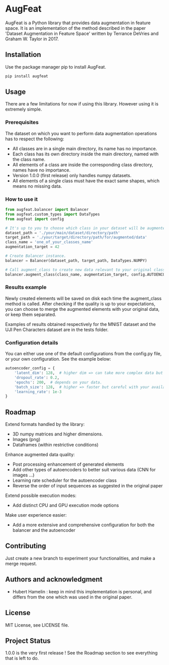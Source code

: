 # AugFeat
AugFeat is a Python library that provides data augmentation in feature space. It is an implementation of the method
described in the paper 'Dataset Augmentation in Feature Space' written by Terrance DeVries and Graham W. Taylor in 2017.


## Installation
Use the package manager pip to install AugFeat.
```bash
pip install augfeat
```

## Usage
There are a few limitations for now if using this library. However using it is extremely simple.

### Prerequisites
The dataset on which you want to perform data augmentation operations has to respect the following:
- All classes are in a single main directory, its name has no importance.
- Each class has its own directory inside the main directory, named with the class name.
- All elements of a class are inside the corresponding class directory, names have no importance.
- Version 1.0.0 (first release) only handles numpy datasets.
- All elements of a single class must have the exact same shapes, which means no missing data.

### How to use it
```python
from augfeat.balancer import Balancer
from augfeat.custom_types import DataTypes
from augfeat import config

# It's up to you to choose which class in your dataset will be augmented, and how much.
dataset_path = './your/main/dataset/directory/path'
target_path = './your/target/directory/path/for/augmented/data'
class_name = 'one_of_your_classes_name'
augmentation_target = 42

# Create Balancer instance.
balancer = Balancer(dataset_path, target_path, DataTypes.NUMPY)

# Call augment_class to create new data relevant to your original class.
balancer.augment_class(class_name, augmentation_target, config.AUTOENCODER_TRAINING_CONFIG_MEDIUM)
```

### Results example
Newly created elements will be saved on disk each time the augment_class method is called. After checking if the quality
is up to your expectations, you can choose  to merge the augmented elements with your original data, or keep them 
separated.

Examples of results obtained respectively for the MNIST dataset and the UJI Pen Characters dataset are in the tests 
folder.


### Configuration details
You can either use one of the default configurations from the config.py file, or your own configuration. 
See the example below:
```python
autoencoder_config = {
    'latent_dim': 128,  # higher dim => can take more complex data but harder to train.
    'dropout_rate': 0.2,
    'epochs': 200,  # depends on your data.
    'batch_size': 128,  # higher => faster but careful with your available memory.
    'learning_rate': 1e-3
}
```

## Roadmap
Extend formats handled by the library:
- 3D numpy matrices and higher dimensions.
- Images (png)
- Dataframes (within restrictive conditions)

Enhance augmented data quality:
- Post processing enhancement of generated elements
- Add other types of autoencoders to better suit various data (CNN for images ...)
- Learning rate scheduler for the autoencoder class 
- Reverse the order of input sequences as suggested in the original paper

Extend possible execution modes:
- Add distinct CPU and GPU execution mode options

Make user experience easier:
- Add a more extensive and comprehensive configuration for both the balancer and the autoencoder

## Contributing
Just create a new branch to experiment your functionalities, and make a merge request.

## Authors and acknowledgment
- Hubert Hamelin : keep in mind this implementation is personal, and differs from the one which was used in the original
paper.

## License
MIT License, see LICENSE file.

## Project Status
1.0.0 is the very first release ! See the Roadmap section to see everything that is left to do.
